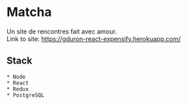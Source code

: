 # Matcha

Un site de rencontres fait avec amour.  
Link to site: https://gduron-react-expensify.herokuapp.com/

## Stack
	* Node
	* React
	* Redux
	* PostgreSQL

